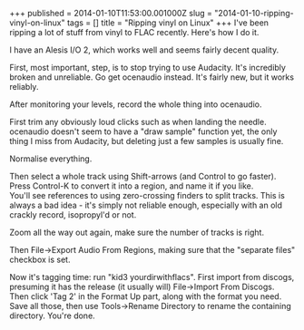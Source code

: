 +++
published = 2014-01-10T11:53:00.001000Z
slug = "2014-01-10-ripping-vinyl-on-linux"
tags = []
title = "Ripping vinyl on Linux"
+++
I've been ripping a lot of stuff from vinyl to FLAC recently. Here's
how I do it.  
  
I have an Alesis I/O 2, which works well and seems fairly decent
quality.  
  
First, most important, step, is to stop trying to use Audacity. It's
incredibly broken and unreliable. Go get ocenaudio instead. It's fairly
new, but it works reliably.  
  
After monitoring your levels, record the whole thing into ocenaudio.  
  
First trim any obviously loud clicks such as when landing the needle.
ocenaudio doesn't seem to have a "draw sample" function yet, the only
thing I miss from Audacity, but deleting just a few samples is usually
fine.  
  
Normalise everything.  
  
Then select a whole track using Shift-arrows (and Control to go faster).
Press Control-K to convert it into a region, and name it if you like.  
You'll see references to using zero-crossing finders to split tracks.
This is always a bad idea - it's simply not reliable enough, especially
with an old crackly record, isopropyl'd or not.  
  
Zoom all the way out again, make sure the number of tracks is right.  
  
Then File-&gt;Export Audio From Regions, making sure that the "separate
files" checkbox is set.  
  
Now it's tagging time: run "kid3 yourdirwithflacs". First import from
discogs, presuming it has the release (it usually will) File-&gt;Import
From Discogs. Then click 'Tag 2' in the Format Up part, along with the
format you need. Save all those, then use Tools-&gt;Rename Directory to
rename the containing directory. You're done.
